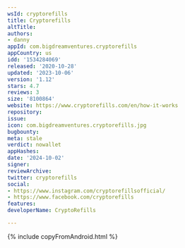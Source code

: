 ```yaml
---
wsId: cryptorefills
title: Cryptorefills
altTitle: 
authors:
- danny
appId: com.bigdreamventures.cryptorefills
appCountry: us
idd: '1534284069'
released: '2020-10-28'
updated: '2023-10-06'
version: '1.12'
stars: 4.7
reviews: 3
size: '8100864'
website: https://www.cryptorefills.com/en/how-it-works
repository: 
issue: 
icon: com.bigdreamventures.cryptorefills.jpg
bugbounty: 
meta: stale
verdict: nowallet
appHashes: 
date: '2024-10-02'
signer: 
reviewArchive: 
twitter: cryptorefills
social:
- https://www.instagram.com/cryptorefillsofficial/
- https://www.facebook.com/cryptorefills
features: 
developerName: CryptoRefills

---
```


{% include copyFromAndroid.html %}